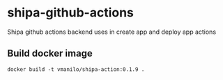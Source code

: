 # shipa-github-actions

Shipa github actions backend uses in create app and deploy app actions

## Build docker image

    docker build -t vmanilo/shipa-action:0.1.9 .
